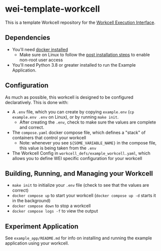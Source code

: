 # wei-template-workcell

This is a template Workcell repository for the [Workcell Execution Interface](https://github.com/AD-SDL/wei).

## Dependencies

- You'll need [docker installed](https://docs.docker.com/engine/install/)
    - Make sure on Linux to follow the [post installation steps](https://docs.docker.com/engine/install/linux-postinstall/) to enable non-root user access
- You'll need Python 3.8 or greater installed to run the Example Application.

## Configuration

As much as possible, this workcell is designed to be configured declaratively. This is done with:

- A `.env` file, which you can create by copying `example.env` (`cp example.env .env` on Linux), or by running `make init`.
    - After creating the `.env`, check to make sure the values are complete and correct.
- The `compose.yaml` docker compose file, which defines a "stack" of containers that control your workcell
    - Note: whenever you see `${SOME_VARIABLE_NAME}` in the compose file, this value is being taken from the `.env`
- The Workcell Config in `workcell_defs/example_workcell.yaml`, which allows you to define WEI specific configuration for your workcell

## Building, Running, and Managing your Workcell

- `make init` to initialize your `.env` file (check to see that the values are correct)
- `docker compose up` to start your workcell (`docker compose up -d` starts it in the background)
- `docker compose down` to stop a workcell
- `docker compose logs -f` to view the output

## Experiment Application

See `example_app/README.md` for info on installing and running the example application using your workcell.
